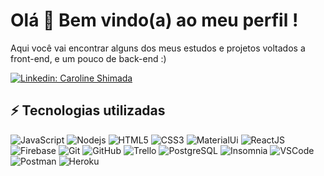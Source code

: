 <h1> Olá 👋 Bem vindo(a) ao meu perfil ! </h1>

Aqui você vai encontrar alguns dos meus estudos e projetos voltados a front-end, e um pouco de back-end :)

[![Linkedin: Caroline Shimada](https://img.shields.io/badge/-Linkedin-blue?style=flat-square&logo=Linkedin&logoColor=white&link=https://www.linkedin.com/in/caroline-shimada-salewski/)](https://www.linkedin.com/in/caroline-shimada-salewski/)

## ⚡ Tecnologias utilizadas


![JavaScript](https://img.shields.io/badge/-JavaScript-black?style=flat-square&logo=javascript)
![Nodejs](https://img.shields.io/badge/-Nodejs-339933?style=flat-square&logo=Node.js&logoColor=white)
![HTML5](https://img.shields.io/badge/-HTML5-E34F26?style=flat-square&logo=html5&logoColor=white)
![CSS3](https://img.shields.io/badge/-CSS3-1572B6?style=flat-square&logo=css3)
![MaterialUi](https://img.shields.io/badge/-Materialui-563D7C?style=flat-square&logo=materialui)
![ReactJS](https://img.shields.io/badge/-React%20JS-CC2927?style=flat-square&logo=react&logoColor=white)
![Firebase](https://img.shields.io/badge/Firebase-FFCA28?style=flat-square&logo=firebase&logoColor=white)
![Git](https://img.shields.io/badge/-Git-black?style=flat-square&logo=git)
![GitHub](https://img.shields.io/badge/-GitHub-181717?style=flat-square&logo=github)
![Trello](https://img.shields.io/badge/-trello-0052CC?style=flat-square&logo=trello)
![PostgreSQL](https://img.shields.io/badge/-PostgreSQL-2496ED?style=flat-square&logo=postgresql&logoColor=white)
![Insomnia](https://img.shields.io/badge/-Insomnia-2C2255?style=flat-square&logo=insomnia&logoColor=white)
![VSCode](https://img.shields.io/badge/-VSCode-007ACC?style=flat-square&logo=visual-studio-code&logoColor=white)
![Postman](https://img.shields.io/badge/-Postman-2C2255?style=flat-square&logo=postman&logoColor=white)
![Heroku](https://img.shields.io/badge/-heroku-2C2255?style=flat-square&logo=heroku&logoColor=white)


<!--
**carolineshimada/carolineshimada** is a ✨ _special_ ✨ repository because its `README.md` (this file) appears on your GitHub profile.


- 🔭 Atual estudante da Laboratória(bootcamp intensivo de 6 meses em programação front-end).
- 🌱 Em meus estudos atualmente estou aprendendo mais sobre back-end(node.js, banco de dados).
- 👯 Espero poder colaborar no estudo de outras pessoas também com os projetos que desenvolvi =]

-->

